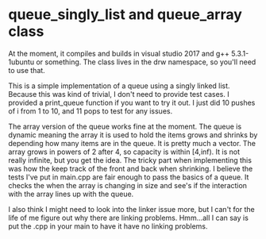 # queue_singly_list and queue_array class

At the moment, it compiles and builds in visual studio 2017 and g++ 5.3.1-1ubuntu or something. 
The class lives in the drw namespace, so you'll need to use that.

This is a simple implementation of a queue using a singly linked list.
Because this was kind of trivial, I don't need to provide test cases. 
I provided a print_queue function if you want to try it out.
I just did 10 pushes of i from 1 to 10, and 11 pops to test for any issues.

The array version of the queue works fine at the moment. 
The queue is dynamic meaning the array it is used to hold the items grows and shrinks by depending how many items are in the queue.
It is pretty much a vector.  The array grows in powers of 2 after 4, so capacity is within \[4,inf). It is not really infinite, but you get the idea.
The tricky part when implementing this was how the keep track of the front and back when shrinking. 
I believe the tests I've put in main.cpp are fair enough to pass the basics of a queue.
It checks the when the array is changing in size and see's if the interaction with the array lines up with the queue.


I also think I might need to look into the linker issue more, but I can't for the life of me figure out
why there are linking problems. Hmm...all I can say is put the .cpp in your main to have it have no linking problems.
